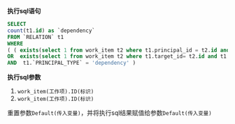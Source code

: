<p class="panel-title"><b>执行sql语句</b></p>

```sql
SELECT
count(t1.id) as `dependency`
FROM `RELATION` t1 
WHERE 
( ( exists(select 1 from work_item t2 where t1.principal_id = t2.id and t1.principal_id = ? and t2.is_deleted = 0)  
OR  exists(select 1 from work_item t2 where t1.target_id= t2.id and t1.target_id= ? and t2.is_deleted = 0) )  
AND  t1.`PRINCIPAL_TYPE` = 'dependency' )
```

<p class="panel-title"><b>执行sql参数</b></p>

1. `work_item(工作项).ID(标识)`
2. `work_item(工作项).ID(标识)`

重置参数`Default(传入变量)`，并将执行sql结果赋值给参数`Default(传入变量)`
